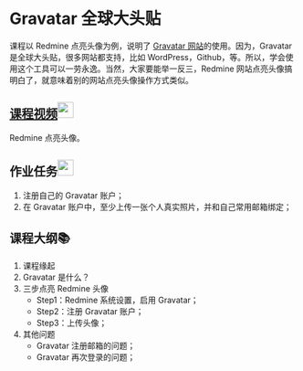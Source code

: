 # Gravatar 全球大头贴
课程以 Redmine 点亮头像为例，说明了 [Gravatar 网站](http://cn.gravatar.com)的使用。因为，Gravatar 是全球大头贴，很多网站都支持，比如 WordPress，Github，等。所以，学会使用这个工具可以一劳永逸。当然，大家要能举一反三，Redmine 网站点亮头像搞明白了，就意味着别的网站点亮头像操作方式类似。

## [课程视频<img src="https://raw.githubusercontent.com/TelerikAcademy/Common/master/icons/video.png" height="28">](http://edu.51cto.com/lesson/id-127536.html)
Redmine 点亮头像。

## 作业任务<img src="https://raw.githubusercontent.com/TelerikAcademy/Common/master/icons/homework.png" height="28">  
1. 注册自己的 Gravatar 账户；
2. 在 Gravatar 账户中，至少上传一张个人真实照片，并和自己常用邮箱绑定；

## 课程大纲:books:

1. 课程缘起  
2. Gravatar 是什么？    
3. 三步点亮 Redmine 头像        
    - Step1：Redmine 系统设置，启用 Gravatar；   
    - Step2：注册 Gravatar 账户；   
    - Step3：上传头像；   
4. 其他问题      
    - Gravatar 注册邮箱的问题；  
    - Gravatar 再次登录的问题；  
 